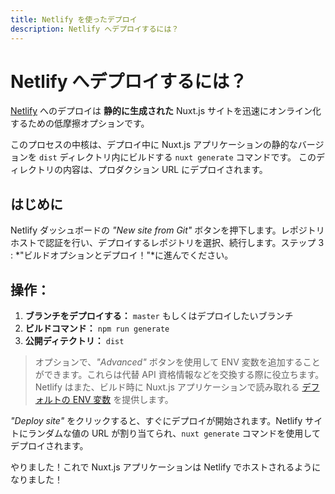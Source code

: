 ```yaml
---
title: Netlify を使ったデプロイ
description: Netlify へデプロイするには？
---
```


# Netlify へデプロイするには？

[Netlify](https://www.netlify.com) へのデプロイは **静的に生成された** Nuxt.js サイトを迅速にオンライン化するための低摩擦オプションです。

このプロセスの中核は、デプロイ中に Nuxt.js アプリケーションの静的なバージョンを `dist` ディレクトリ内にビルドする `nuxt generate` コマンドです。 このディレクトリの内容は、プロダクション URL にデプロイされます。

## はじめに

Netlify ダッシュボードの *"New site from Git"* ボタンを押下します。レポジトリホストで認証を行い、デプロイするレポジトリを選択、続行します。ステップ 3 : *"ビルドオプションとデプロイ！"*に進んでください。

## 操作：

1. **ブランチをデプロイする：** `master` もしくはデプロイしたいブランチ
2. **ビルドコマンド：** `npm run generate`
3. **公開ディテクトリ：** `dist`

> オプションで、*"Advanced"* ボタンを使用して ENV 変数を追加することができます。これらは代替 API 資格情報などを交換する際に役立ちます。Netlify はまた、ビルド時に Nuxt.js アプリケーションで読み取れる [デフォルトの ENV 変数](https://www.netlify.com/docs/build-settings/#build-environment-variables) を提供します。

*"Deploy site"* をクリックすると、すぐにデプロイが開始されます。Netlify サイトにランダムな値の URL が割り当てられ、`nuxt generate` コマンドを使用してデプロイされます。

やりました！これで Nuxt.js アプリケーションは Netlify でホストされるようになりました！
